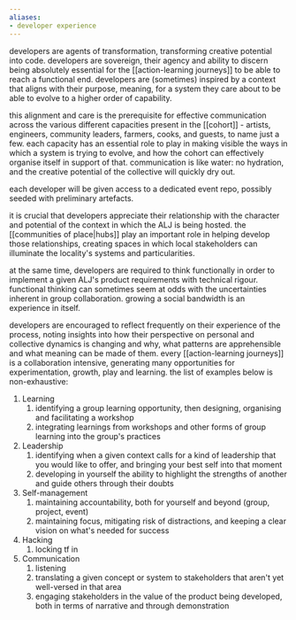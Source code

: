 ```yaml
---
aliases:
- developer experience
---
```


developers are agents of transformation, transforming creative potential into code. 
developers are sovereign, their agency and ability to discern being absolutely essential for the [[action-learning journeys]] to be able to reach a functional end. 
developers are (sometimes) inspired by a context that aligns with their purpose, meaning, for a system they care about to be able to evolve to a higher order of capability. 

this alignment and care is the prerequisite for effective communication across the various different capacities present in the [[cohort]] - artists, engineers, community leaders, farmers, cooks, and guests, to name just a few. each capacity has an essential role to play in making visible the ways in which a system is trying to evolve, and how the cohort can effectively organise itself in support of that. communication is like water: no hydration, and the creative potential of the collective will quickly dry out.

each developer will be given access to a dedicated event repo, possibly seeded with preliminary artefacts. 

it is crucial that developers appreciate their relationship with the character and potential of the context in which the ALJ is being hosted. the [[communities of place|hubs]] play an important role in helping develop those relationships, creating spaces in which local stakeholders can illuminate the locality's systems and particularities. 

at the same time, developers are required to think functionally in order to implement a given ALJ's product requirements with technical rigour. functional thinking can sometimes seem at odds with the uncertainties inherent in group collaboration. growing a social bandwidth is an experience in itself. 

developers are encouraged to reflect frequently on their experience of the process, noting insights into how their perspective on personal and collective dynamics is changing and why, what patterns are apprehensible and what meaning can be made of them. every [[action-learning journeys]] is a collaboration intensive, generating many opportunities for experimentation, growth, play and learning. the list of examples below is non-exhaustive:

1. Learning 
	1. identifying a group learning opportunity, then designing, organising and facilitating a workshop
	2. integrating learnings from workshops and other forms of group learning into the group's practices
2. Leadership
	1. identifying when a given context calls for a kind of leadership that you would like to offer, and bringing your best self into that moment
	2. developing in yourself the ability to highlight the strengths of another and guide others through their doubts
3. Self-management
	1. maintaining accountability, both for yourself and beyond (group, project, event)
	2. maintaining focus, mitigating risk of distractions, and keeping a clear vision on what's needed for success
4. Hacking
	1. locking tf in
5. Communication
	1. listening
	2. translating a given concept or system to stakeholders that aren't yet well-versed in that area
	3. engaging stakeholders in the value of the product being developed, both in terms of narrative and through demonstration

